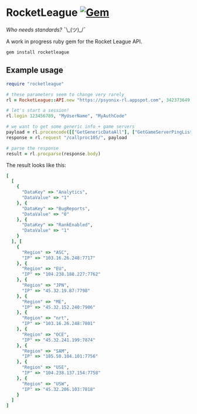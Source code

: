 # RocketLeague [![Gem](https://img.shields.io/gem/v/rocketleague.svg?style=flat-square)](https://rubygems.org/gems/rocketleague)

*Who needs standards?* ¯\\\_(ツ)\_/¯

A work in progress ruby gem for the Rocket League API.

```shell
gem install rocketleague
```

## Example usage

```ruby
require "rocketleague"

# these parameters seem to change very rarely
rl = RocketLeague::API.new "https://psyonix-rl.appspot.com", 342373649, "Steam", "dUe3SE4YsR8B0c30E6r7F2KqpZSbGiVx", "pX9pn8F4JnBpoO8Aa219QC6N7g18FJ0F"

# let's start a session!
rl.login 123456789, "MyUserName", "MyAuthCode"

# we want to get some generic info + game servers
payload = rl.procencode([["GetGenericDataAll"], ["GetGameServerPingList"]])
response = rl.request "/callproc105/", payload

# parse the response
result = rl.procparse(response.body)
```

The result looks like this:
```ruby
[
  [
    {
      "DataKey" => "Analytics",
      "DataValue" => "1"
    }, {
      "DataKey" => "BugReports",
      "DataValue" => "0"
    }, {
      "DataKey" => "RankEnabled",
      "DataValue" => "1"
    }
  ], [
    {
      "Region" => "ASC",
      "IP" => "103.16.26.248:7717"
    }, {
      "Region" => "EU",
      "IP" => "104.238.188.227:7762"
    }, {
      "Region" => "JPN",
      "IP" => "45.32.19.87:7798"
    }, {
      "Region" => "ME",
      "IP" => "45.32.152.240:7906"
    }, {
      "Region" => "nrt",
      "IP" => "103.16.26.248:7801"
    }, {
      "Region" => "OCE",
      "IP" => "45.32.241.199:7874"
    }, {
      "Region" => "SAM",
      "IP" => "185.50.104.101:7756"
    }, {
      "Region" => "USE",
      "IP" => "104.238.137.154:7758"
    }, {
      "Region" => "USW",
      "IP" => "45.32.206.103:7818"
    }
  ]
]
```